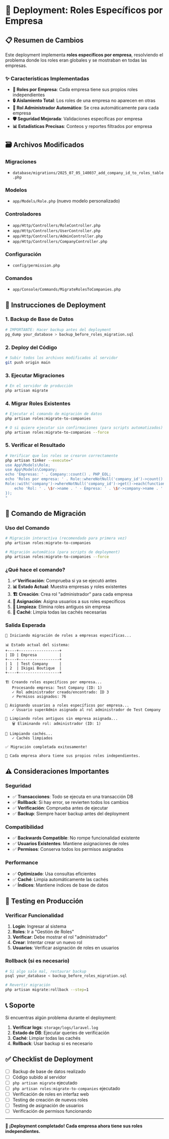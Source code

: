 # 🚀 Deployment: Roles Específicos por Empresa

## 📋 Resumen de Cambios

Este deployment implementa **roles específicos por empresa**, resolviendo el problema donde los roles eran globales y se mostraban en todas las empresas.

### ✨ Características Implementadas

- **🏢 Roles por Empresa**: Cada empresa tiene sus propios roles independientes
- **🔒 Aislamiento Total**: Los roles de una empresa no aparecen en otras
- **👑 Rol Administrador Automático**: Se crea automáticamente para cada empresa
- **🛡️ Seguridad Mejorada**: Validaciones específicas por empresa
- **📊 Estadísticas Precisas**: Conteos y reportes filtrados por empresa

## 🗃️ Archivos Modificados

### Migraciones
- `database/migrations/2025_07_05_140037_add_company_id_to_roles_table.php`

### Modelos
- `app/Models/Role.php` (nuevo modelo personalizado)

### Controladores
- `app/Http/Controllers/RoleController.php`
- `app/Http/Controllers/UserController.php`
- `app/Http/Controllers/AdminController.php`
- `app/Http/Controllers/CompanyController.php`

### Configuración
- `config/permission.php`

### Comandos
- `app/Console/Commands/MigrateRolesToCompanies.php`

## 🚀 Instrucciones de Deployment

### 1. **Backup de Base de Datos**
```bash
# IMPORTANTE: Hacer backup antes del deployment
pg_dump your_database > backup_before_roles_migration.sql
```

### 2. **Deploy del Código**
```bash
# Subir todos los archivos modificados al servidor
git push origin main
```

### 3. **Ejecutar Migraciones**
```bash
# En el servidor de producción
php artisan migrate
```

### 4. **Migrar Roles Existentes**
```bash
# Ejecutar el comando de migración de datos
php artisan roles:migrate-to-companies

# O si quiere ejecutar sin confirmaciones (para scripts automatizados)
php artisan roles:migrate-to-companies --force
```

### 5. **Verificar el Resultado**
```bash
# Verificar que los roles se crearon correctamente
php artisan tinker --execute="
use App\Models\Role;
use App\Models\Company;
echo 'Empresas: ' . Company::count() . PHP_EOL;
echo 'Roles por empresa: ' . Role::whereNotNull('company_id')->count() . PHP_EOL;
Role::with('company')->whereNotNull('company_id')->get()->each(function(\$r) {
    echo 'Rol: ' . \$r->name . ' - Empresa: ' . \$r->company->name . ' - Usuarios: ' . \$r->users->count() . PHP_EOL;
});
"
```

## 🔧 Comando de Migración

### Uso del Comando

```bash
# Migración interactiva (recomendado para primera vez)
php artisan roles:migrate-to-companies

# Migración automática (para scripts de deployment)
php artisan roles:migrate-to-companies --force
```

### ¿Qué hace el comando?

1. **✅ Verificación**: Comprueba si ya se ejecutó antes
2. **📊 Estado Actual**: Muestra empresas y roles existentes
3. **🏗️ Creación**: Crea rol "administrador" para cada empresa
4. **👥 Asignación**: Asigna usuarios a sus roles específicos
5. **🧹 Limpieza**: Elimina roles antiguos sin empresa
6. **🔄 Caché**: Limpia todas las cachés necesarias

### Salida Esperada

```
🚀 Iniciando migración de roles a empresas específicas...

📊 Estado actual del sistema:
+----+------------------+
| ID | Empresa          |
+----+------------------+
| 1  | Test Company     |
| 2  | Ikigai Boutique  |
+----+------------------+

🏗️ Creando roles específicos por empresa...
   Procesando empresa: Test Company (ID: 1)
   ✓ Rol administrador creado/encontrado: ID 3
   ✓ Permisos asignados: 76

👥 Asignando usuarios a roles específicos por empresa...
   ✓ Usuario superAdmin asignado al rol administrador de Test Company

🧹 Limpiando roles antiguos sin empresa asignada...
   🗑️ Eliminando rol: administrador (ID: 1)

🔄 Limpiando cachés...
   ✓ Cachés limpiados

✅ Migración completada exitosamente!

🎉 Cada empresa ahora tiene sus propios roles independientes.
```

## ⚠️ Consideraciones Importantes

### Seguridad
- ✅ **Transacciones**: Todo se ejecuta en una transacción DB
- ✅ **Rollback**: Si hay error, se revierten todos los cambios
- ✅ **Verificación**: Comprueba antes de ejecutar
- ✅ **Backup**: Siempre hacer backup antes del deployment

### Compatibilidad
- ✅ **Backwards Compatible**: No rompe funcionalidad existente
- ✅ **Usuarios Existentes**: Mantiene asignaciones de roles
- ✅ **Permisos**: Conserva todos los permisos asignados

### Performance
- ✅ **Optimizado**: Usa consultas eficientes
- ✅ **Caché**: Limpia automáticamente las cachés
- ✅ **Índices**: Mantiene índices de base de datos

## 🧪 Testing en Producción

### Verificar Funcionalidad

1. **Login**: Ingresar al sistema
2. **Roles**: Ir a "Gestión de Roles"
3. **Verificar**: Debe mostrar el rol "administrador"
4. **Crear**: Intentar crear un nuevo rol
5. **Usuarios**: Verificar asignación de roles en usuarios

### Rollback (si es necesario)

```bash
# Si algo sale mal, restaurar backup
psql your_database < backup_before_roles_migration.sql

# Revertir migración
php artisan migrate:rollback --step=1
```

## 📞 Soporte

Si encuentras algún problema durante el deployment:

1. **Verificar logs**: `storage/logs/laravel.log`
2. **Estado de DB**: Ejecutar queries de verificación
3. **Caché**: Limpiar todas las cachés
4. **Rollback**: Usar backup si es necesario

## ✅ Checklist de Deployment

- [ ] Backup de base de datos realizado
- [ ] Código subido al servidor
- [ ] `php artisan migrate` ejecutado
- [ ] `php artisan roles:migrate-to-companies` ejecutado
- [ ] Verificación de roles en interfaz web
- [ ] Testing de creación de nuevos roles
- [ ] Testing de asignación de usuarios
- [ ] Verificación de permisos funcionando

---

**🎉 ¡Deployment completado! Cada empresa ahora tiene sus roles independientes.** 